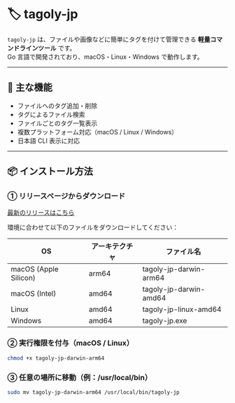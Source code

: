 # 🏷️ tagoly-jp

`tagoly-jp` は、ファイルや画像などに簡単にタグを付けて管理できる **軽量コマンドラインツール** です。  
Go 言語で開発されており、macOS・Linux・Windows で動作します。

---

## 🚀 主な機能

- ファイルへのタグ追加・削除
- タグによるファイル検索
- ファイルごとのタグ一覧表示
- 複数プラットフォーム対応（macOS / Linux / Windows）
- 日本語 CLI 表示に対応

---

## 📦 インストール方法

### ① リリースページからダウンロード
[最新のリリースはこちら](https://github.com/YOUR_USERNAME/tagoly-jp/releases)

環境に合わせて以下のファイルをダウンロードしてください：

| OS | アーキテクチャ | ファイル名 |
|----|----------------|------------|
| macOS (Apple Silicon) | arm64 | tagoly-jp-darwin-arm64 |
| macOS (Intel) | amd64 | tagoly-jp-darwin-amd64 |
| Linux | amd64 | tagoly-jp-linux-amd64 |
| Windows | amd64 | tagoly-jp.exe |

### ② 実行権限を付与（macOS / Linux）
```bash
chmod +x tagoly-jp-darwin-arm64
```

### ③ 任意の場所に移動（例：/usr/local/bin）
``` bash
sudo mv tagoly-jp-darwin-arm64 /usr/local/bin/tagoly-jp
```